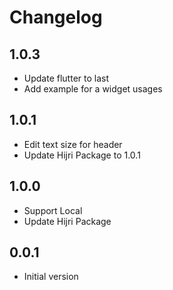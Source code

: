 # Changelog

## 1.0.3

- Update flutter to last
- Add example for a widget usages

## 1.0.1

- Edit text size for header
- Update Hijri Package to 1.0.1

## 1.0.0

- Support Local
- Update Hijri Package

## 0.0.1

- Initial version
